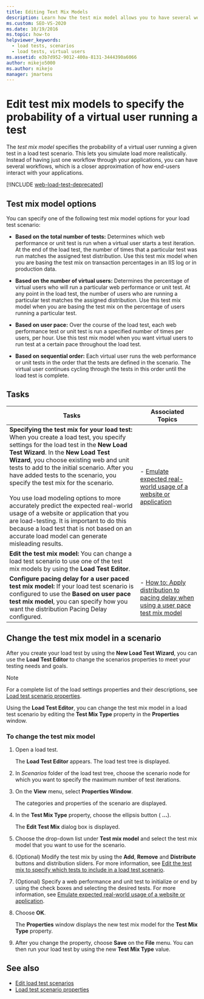 ```yaml
---
title: Editing Text Mix Models
description: Learn how the test mix model allows you to have several workflows, which more closely approximates how end-users interact with your applications.
ms.custom: SEO-VS-2020
ms.date: 10/19/2016
ms.topic: how-to
helpviewer_keywords: 
  - load tests, scenarios
  - load tests, virtual users
ms.assetid: e3b7d952-9012-400a-8131-3444390a6066
author: mikejo5000
ms.author: mikejo
manager: jmartens
---
```

# Edit test mix models to specify the probability of a virtual user running a test

The *test mix model* specifies the probability of a virtual user running a given test in a load test scenario. This lets you simulate load more realistically. Instead of having just one workflow through your applications, you can have several workflows, which is a closer approximation of how end-users interact with your applications.

[!INCLUDE [web-load-test-deprecated](includes/web-load-test-deprecated.md)]

## Test mix model options

You can specify one of the following test mix model options for your load test scenario:

- **Based on the total number of tests:** Determines which web performance or unit test is run when a virtual user starts a test iteration. At the end of the load test, the number of times that a particular test was run matches the assigned test distribution. Use this test mix model when you are basing the test mix on transaction percentages in an IIS log or in production data.

- **Based on the number of virtual users:** Determines the percentage of virtual users who will run a particular web performance or unit test. At any point in the load test, the number of users who are running a particular test matches the assigned distribution. Use this test mix model when you are basing the test mix on the percentage of users running a particular test.

- **Based on user pace:** Over the course of the load test, each web performance test or unit test is run a specified number of times per users, per hour. Use this test mix model when you want virtual users to run test at a certain pace throughout the load test.

- **Based on sequential order:** Each virtual user runs the web performance or unit tests in the order that the tests are defined in the scenario. The virtual user continues cycling through the tests in this order until the load test is complete.

## Tasks

|Tasks|Associated Topics|
|-|-----------------------|
|**Specifying the test mix for your load test:** When you create a load test, you specify settings for the load test in the **New Load Test Wizard**. In the **New Load Test Wizard**, you choose existing web and unit tests to add to the initial scenario. After you have added tests to the scenario, you specify the test mix for the scenario.<br /><br /> You use load modeling options to more accurately predict the expected real-world usage of a website or application that you are load-testing. It is important to do this because a load test that is not based on an accurate load model can generate misleading results.|-   [Emulate expected real-world usage of a website or application](../test/emulate-real-world-usage-of-a-web-site-in-a-load-test-using-test-mix-models.md)|
|**Edit the test mix model:** You can change a load test scenario to use one of the test mix models by using the **Load Test Editor**.||
|**Configure pacing delay for a user paced test mix model:** If your load test scenario is configured to use the **Based on user pace test mix model**, you can specify how you want the distribution Pacing Delay configured.|-   [How to: Apply distribution to pacing delay when using a user pace test mix model](../test/how-to-apply-distribution-to-pacing-delay-when-using-a-user-pace-test-mix-model.md)|

## Change the test mix model in a scenario

After you create your load test by using the **New Load Test Wizard**, you can use the **Load Test Editor** to change the scenarios properties to meet your testing needs and goals.

> [!NOTE]
> For a complete list of the load settings properties and their descriptions, see [Load test scenario properties](../test/load-test-scenario-properties.md).

Using the **Load Test Editor**, you can change the test mix model in a load test scenario by editing the **Test Mix Type** property in the **Properties** window.

### To change the test mix model

1. Open a load test.

     The **Load Test Editor** appears. The load test tree is displayed.

2. In *Scenarios* folder of the load test tree, choose the scenario node for which you want to specify the maximum number of test iterations.

3. On the **View** menu, select **Properties Window**.

     The categories and properties of the scenario are displayed.

4. In the **Test Mix Type** property, choose the ellipsis button ( **…**).

     The **Edit Test Mix** dialog box is displayed.

5. Choose the drop-down list under **Test mix model** and select the test mix model that you want to use for the scenario.

6. (Optional) Modify the test mix by using the **Add**, **Remove** and **Distribute** buttons and distribution sliders. For more information, see [Edit the test mix to specify which tests to include in a load test scenario](../test/edit-the-test-mix-to-specify-which-web-browsers-types-in-a-load-test-scenario.md).

7. (Optional) Specify a web performance and unit test to initialize or end by using the check boxes and selecting the desired tests. For more information, see [Emulate expected real-world usage of a website or application](../test/emulate-real-world-usage-of-a-web-site-in-a-load-test-using-test-mix-models.md).

8. Choose **OK**.

     The **Properties** window displays the new test mix model for the **Test Mix Type** property.

9. After you change the property, choose **Save** on the **File** menu. You can then run your load test by using the new **Test Mix Type** value.

## See also

- [Edit load test scenarios](../test/edit-load-test-scenarios.md)
- [Load test scenario properties](../test/load-test-scenario-properties.md)
